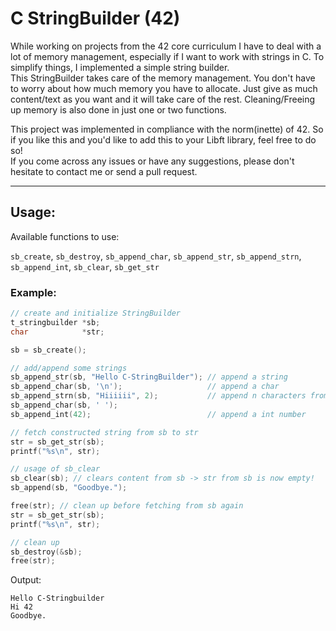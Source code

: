# C StringBuilder (42)

While working on projects from the 42 core curriculum I have to deal with a lot of memory management, especially if I want to work with strings in C. To simplify things, I implemented a simple string builder.<br>
This StringBuilder takes care of the memory management. You don't have to worry about how much memory you have to allocate. Just give as much content/text as you want and it will take care of the rest. Cleaning/Freeing up memory is also done in just one or two functions.<br>

This project was implemented in compliance with the norm(inette) of 42. So if you like this and you'd like to add this to your Libft library, feel free to do so!<br>
If you come across any issues or have any suggestions, please don't hesitate to contact me or send a pull request.

---
## Usage: <br>
Available functions to use:

`sb_create`,
`sb_destroy`,
`sb_append_char`,
`sb_append_str`,
`sb_append_strn`,
`sb_append_int`,
`sb_clear`,
`sb_get_str`

### Example:

``` C
// create and initialize StringBuilder
t_stringbuilder	*sb;
char 			*str;

sb = sb_create();

// add/append some strings
sb_append_str(sb, "Hello C-StringBuilder");	// append a string
sb_append_char(sb, '\n');					// append a char
sb_append_strn(sb, "Hiiiiii", 2);			// append n characters from the beginning of a string
sb_append_char(sb, ' ');
sb_append_int(42);							// append a int number

// fetch constructed string from sb to str
str = sb_get_str(sb);
printf("%s\n", str);

// usage of sb_clear
sb_clear(sb); // clears content from sb -> str from sb is now empty!
sb_append(sb, "Goodbye.");

free(str); // clean up before fetching from sb again
str = sb_get_str(sb);
printf("%s\n", str);

// clean up
sb_destroy(&sb);
free(str);
```
Output:
```
Hello C-Stringbuilder
Hi 42
Goodbye.
```
